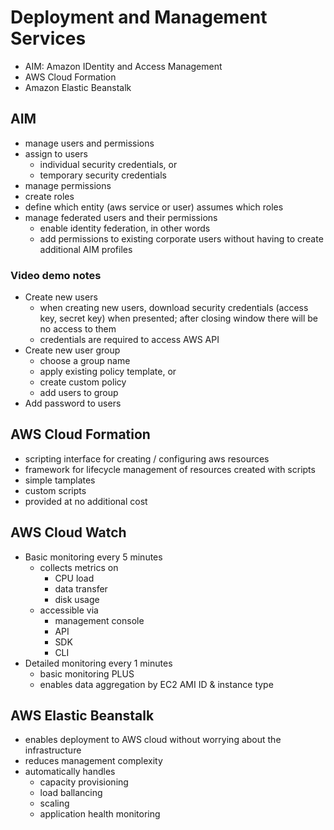 # Deployment and Management Services
- AIM: Amazon IDentity and Access Management
- AWS Cloud Formation
- Amazon Elastic Beanstalk

## AIM
- manage users and permissions
- assign to users
    - individual security credentials, or
    - temporary security credentials
- manage permissions
- create roles
- define which entity (aws service or user) assumes which roles
- manage federated users and their permissions
    - enable identity federation, in other words
    - add permissions to existing corporate users without having to create additional AIM profiles

### Video demo notes
- Create new users
    - when creating new users, download security credentials (access key, secret key) when presented; after closing window there will be no access to them
    - credentials are required to access AWS API
- Create new user group
    - choose a group name
    - apply existing policy template, or
    - create custom policy
    - add users to group
- Add password to users

## AWS Cloud Formation
- scripting interface for creating / configuring aws resources
- framework for lifecycle management of resources created with scripts
- simple tamplates
- custom scripts
- provided at no additional cost

## AWS Cloud Watch
- Basic monitoring every 5 minutes
    - collects metrics on
        - CPU load
        - data transfer
        - disk usage
    - accessible via
        - management console
        - API
        - SDK
        - CLI
- Detailed monitoring every 1 minutes
    - basic monitoring PLUS
    - enables data aggregation by EC2 AMI ID & instance type

## AWS Elastic Beanstalk
- enables deployment to AWS cloud without worrying about the infrastructure
- reduces management complexity
- automatically handles
    - capacity provisioning
    - load ballancing
    - scaling
    - application health monitoring